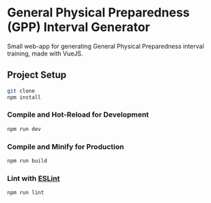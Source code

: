 # General Physical Preparedness (GPP) Interval Generator

Small web-app for generating General Physical Preparedness interval training, made with VueJS.

## Project Setup

```sh
git clone
npm install
```

### Compile and Hot-Reload for Development

```sh
npm run dev
```

### Compile and Minify for Production

```sh
npm run build
```

### Lint with [ESLint](https://eslint.org/)

```sh
npm run lint
```
